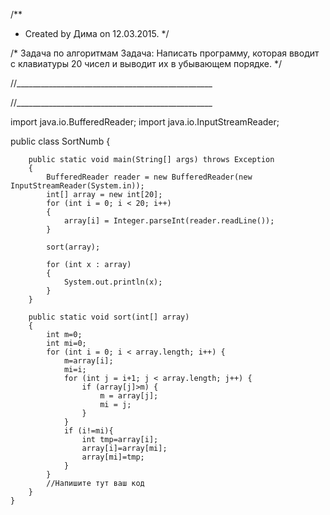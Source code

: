 /**
 * Created by Дима on 12.03.2015.
 */


/* Задача по алгоритмам
Задача: Написать программу, которая вводит с клавиатуры 20 чисел и выводит их в убывающем порядке.
*/


//_________________________________________________

//_________________________________________________



import java.io.BufferedReader;
import java.io.InputStreamReader;


public class SortNumb {

        public static void main(String[] args) throws Exception
        {
            BufferedReader reader = new BufferedReader(new InputStreamReader(System.in));
            int[] array = new int[20];
            for (int i = 0; i < 20; i++)
            {
                array[i] = Integer.parseInt(reader.readLine());
            }

            sort(array);

            for (int x : array)
            {
                System.out.println(x);
            }
        }

        public static void sort(int[] array)
        {
            int m=0;
            int mi=0;
            for (int i = 0; i < array.length; i++) {
                m=array[i];
                mi=i;
                for (int j = i+1; j < array.length; j++) {
                    if (array[j]>m) {
                        m = array[j];
                        mi = j;
                    }
                }
                if (i!=mi){
                    int tmp=array[i];
                    array[i]=array[mi];
                    array[mi]=tmp;
                }
            }
            //Напишите тут ваш код
        }
    }

